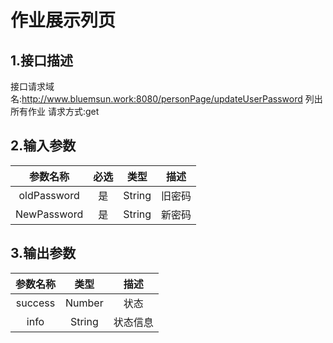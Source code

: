 # 作业展示列页

## 1.接口描述

接口请求域名:http://www.bluemsun.work:8080/personPage/updateUserPassword
列出所有作业
请求方式:get

## 2.输入参数

| 参数名称  | 必选  |  类型  |         描述         |
| :-------: | :---: | :----: | :------------------: |
|  oldPassword  |  是   | String  |   旧密码      |
|  NewPassword   |  是   | String  |   新密码   |

## 3.输出参数

| 参数名称 |  类型  |        描述        |
| :------: | :----: | :----------------: |
|  success | Number  |   状态   |
| info | String | 状态信息 |

